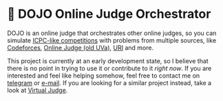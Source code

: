 # 🥋 DOJO Online Judge Orchestrator

DOJO is an online judge that orchestrates other online judges, so you can simulate [ICPC-like competitions](https://en.wikipedia.org/wiki/International_Collegiate_Programming_Contest) with problems from multiple sources, like [Codeforces](http://codeforces.com/), [Online Judge (old UVa)](https://onlinejudge.org/), [URI](https://www.urionlinejudge.com.br/) and more.

This project is currently at an early development state, so I believe that there is no point in trying to use it or contribute to it _right now_. If you are interested and feel like helping somehow, feel free to contact me on [telegram](https://t.me/wdsrocha) or [e-mail](mailto:wesleysr1997@gmail.com). If you are looking for a similar project instead, take a look at [Virtual Judge](https://vjudge.net/).
